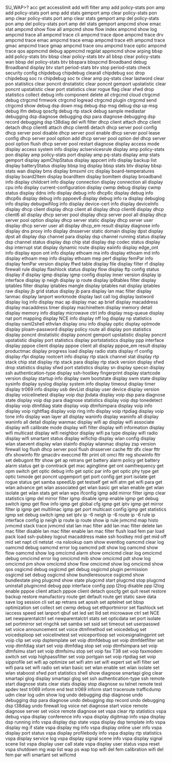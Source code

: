 SU_WAP>?
acc get accesslimit
add wifi filter
amp add policy-stats pon
amp add policy-stats port
amp add stats gemport
amp clear policy-stats pon
amp clear policy-stats port
amp clear stats gemport
amp del policy-stats pon
amp del policy-stats port
amp del stats gemport
ampcmd show emac stat
ampcmd show flow all
ampcmd show flow index
ampcmd show log
ampcmd trace all
ampcmd trace cli
ampcmd trace dpoe
ampcmd trace drv
ampcmd trace emac
ampcmd trace emap
ampcmd trace eth
ampcmd trace gmac
ampcmd trace gmap
ampcmd trace onu
ampcmd trace optic
ampcmd trace qos
appmcmd debug
appmcmd regplat
appmcmd show
arping
bbsp add policy-stats btv
bbsp clear policy-stats btv all
bbsp clear policy-stats wan
bbsp del policy-stats btv
bbspara
bbspcmd
Broadband debug
Broadband display
btv start period-stats
btv stop period-stats
check security config
chipdebug
chipdebug clearall
chipdebug soc drop
chipdebug soc rx
chipdebug soc tx
clear amp pq-stats
clear lastword
clear pon statistics
clear poncnt dnstatistic
clear poncnt gemport upstatistic
clear poncnt upstatistic
clear port statistics
clear rogue flag
clear sfwd drop statistics
collect debug info
component delete all
ctrgcmd cloud
ctrgcmd debug
ctrgcmd frmwork
ctrgcmd logread
ctrgcmd plugin
ctrgcmd send
ctrgcmd show
debug dsp down msg
debug dsp msg
debug dsp up msg
debug ifm
debug qoscfg
debug rtp stack
debug sample mediastar
debugging dsp diagnose
debugging dsp para diagnose
debugging dsp record
debugging dsp t38diag
del wifi filter
dhcp client attach
dhcp client detach
dhcp client6 attach
dhcp client6 detach
dhcp server pool config
dhcp server pool disable
dhcp server pool enable
dhcp server pool lease config
dhcp server pool option add
dhcp server pool option del
dhcp server pool option flush
dhcp server pool restart
diagnose
display access mode
display access system info
display aclservicesrule
display amp policy-stats pon
display amp policy-stats port
display amp pq-stats
display amp stats gemport
display apmChipStatus
display appcert info
display backup list
display batteryStatus
display bbsp log
display bbsp stats btv
display bbsp stats wan
display bms
display bmsxml crc
display board-temperatures
display board2Item
display boardItem
display bomItem
display broadband info
display childcert info
display connection
display connection all
display cpu info
display current-configuration
display cwmp debug
display cwmp status
display ddns info
display debug info dhcp6c
display debug info dhcp6s
display debug info pppoev6
display debug info ra
display debuglog info
display debugwifilog info
display device-cert info
display deviceInfo
display dhcp client
display dhcp client all
display dhcp client6
display dhcp client6 all
display dhcp server pool
display dhcp server pool all
display dhcp server pool option
display dhcp server static
display dhcp server user
display dhcp server user all
display dhcp_em result
display diagnose info
display dns proxy info
display dnsserver static domain
display dpst
display dpst all
display dsp channel para
display dsp channel running status
display dsp channel status
display dsp chip stat
display dsp codec status
display dsp interrupt stat
display dynamic route
display eaiinfo
display edge_ont info
display epon ont info
display ethoam ma info
display ethoam md info
display ethoam mep info
display ethoam mep perf
display femPar info
display femPar version
display ffwd table
display file
display filter rf
display firewall rule
display flashlock status
display flow
display ftp config status
display if
display igmp
display igmp config
display inner version
display ip interface
display ip neigh
display ip route
display ip6tables filter
display iptables filter
display iptables mangle
display iptables nat
display iptables raw
display jb grid status
display jb para
display lan mac filter
display lanmac
display lanport workmode
display last call log
display lastword
display log info
display mac ap
display mac ap brief
display macaddress
display macaddress timer
display machineItem
display memory detail
display memory info
display microwave ctrl info
display msg-queue
display nat port mapping
display NCE info
display nff log
display np statistics
display oaml2shell ethvlan
display onu info
display optic
display optmode
display ploam-password
display policy route all
display pon statistics
display poncnt dnstatistic
display poncnt gemport upstatistic
display poncnt upstatistic
display port statistics
display portstatistics
display ppp interface
display pppoe client
display pppoe client all
display pppoe_em result
display productmac
display progress load
display radio stats
display rf config
display rfpi
display rootcert info
display rtp stack channel stat
display rtp stack chip stat
display rtp stack para
display rtp stack version
display sfwd drop statistics
display sfwd port statistics
display sn
display specsn
display ssh authentication-type
display ssh-hostkey fingerprint
display startcode version
display startup info
display swm bootstate
display swm state
display sysinfo
display syslog
display system info
display timeout
display timer
display tr069 info
display usb devList
display user device
display version
display voicelinetest
display voip dsp jbdata
display voip dsp para diagnose state
display voip dsp para diagnose statistics
display voip dsp tonedetect
display voip dtmfdiag state
display voip dtmfsimpara
display voip info
display voip rightflag
display voip ring info
display voip rtpdiag
display voip tone info
display wan layer all
display waninfo
display waninfo all
display waninfo all detail
display wanmac
display wifi ap
display wifi associate
display wifi calibrate mode
display wifi filter
display wifi information
display wifi multicast
display wifi neighbor
display wifi pa type
display wifi radio
display wifi smartant status
display wifichip
display wlan config
display wlan staevent
display wlan stainfo
display wlanmac
display zsp version
firewall log
flush dhcp server pool
flush dnsserver cache
fttr dfx clear
fttr dfx showinfo
fttr gmacdrv execcmd
fttr print olt omci
fttr reg showinfo
fttr set debugont
fttr show
get ap retrans
get battery alarm policy
get battery alarm status
get ip conntrack
get mac agingtime
get ont oamfrequency
get opm switch
get optic debug info
get optic par info
get optic phy type
get optic txmode
get poncnt upgemport
get port config
get port isolate
get rogue status
get samba speedUp
get testself
get wifi atm
get wifi para
get wlan advance
get wlan associated
get wlan basic
get wlan enable
get wlan isolate
get wlan stats
get wlan wps
ifconfig
igmp add mirror filter
igmp clear statistics
igmp del mirror filter
igmp disable
igmp enable
igmp get debug switch
igmp get flow info
igmp get global cfg
igmp get iptv
igmp get mirror filter ip
igmp get multilmac
igmp get port multicast config
igmp get statistics
igmp set debug switch
igmp set iptv
ip -6 neigh
ip -6 route
ip -6 rule
ip interface config
ip neigh
ip route
ip route show
ip rule
jvmcmd map histo
jvmcmd stack trace
jvmcmd stat
lan mac filter add
lan mac filter delete
lan mac filter disable
lan mac filter enable
lan mac filter flush
load fem par
load pack
load ssh-pubkey
logout
macaddress
make ssh hostkey
mid get
mid off
mid set
napt cli
netstat -na
nslookup
oam show eventlog
oamcmd clear log
oamcmd debug
oamcmd error log
oamcmd pdt show log
oamcmd show flow
oamcmd show log
omcicmd alarm show
omcicmd clear log
omcicmd debug
omcicmd error log
omcicmd mib show
omcicmd pdt show log
omcicmd pm show
omcicmd show flow
omcicmd show log
omcicmd show qos
osgicmd debug
osgicmd get debug
osgicmd plugin permission
osgicmd set debug
osgicmd show bundleresource
osgicmd show bundlestate
ping
plugcmd show state
plugcmd start
plugcmd stop
plugcmd uninstall
plugincmd debug
ppp interface config
ppp l2log disable
ppp l2log enable
pppoe client attach
pppoe client detach
qoscfg get
quit
reset
restore backup
restore manufactory
route get default
route get static
save data
save log
session cli
set ap retrans
set apssh
set aptelnet
set bbsp optimization
set collect
set cwmp debug
set ethportmirror
set flashlock
set iaccess speed
set lanport qbuf
set led
set llid
set microwave ctrl
set NCE
set newparentalctrl
set newparentalctrl stats
set opticdata
set port isolate
set portmirror
set ringchk
set samba
set ssid
set timeout
set userpasswd
set voice announcement
set voice dtmfmethod
set voicedebug
set voicedsploop
set voicelinetest
set voiceportloop
set voicesignalingprint
set voip clip
set voip dsptemplate
set voip dtmfdebug
set voip dtmfdetfilter
set voip dtmfdiag start
set voip dtmfdiag stop
set voip dtmfsimpara
set voip dtmfsimu start
set voip dtmfsimu stop
set voip fax T38
set voip faxmodem switch
set voip highpassfilter
set voip portgain
set voip rtpdiag
set voip sipprofile
set wifi ap optimize
set wifi atm
set wifi expert
set wifi filter
set wifi para
set wifi radio
set wlan basic
set wlan enable
set wlan isolate
set wlan staboost
sfwd port statistics
shell
show diagnose
smartapi glog clear
smartapi glog display
smartapi glog set
ssh authentication-type
ssh remote
start diagnose
stats clear
stats display
stop diagnose
su
telnet remote
test apdev
test tr069 inform end
test tr069 inform start
traceroute
trafficdump
udm clear log
udm show log
undo debugging dsp diagnose
undo debugging dsp para diagnose
undo debugging dsp record
undo debugging dsp t38diag
undo firewall log
voice net diagnose start
voice remote diagnose server set
voice remote diagnose set
vspa clear rtp statistics
vspa debug
vspa display conference info
vspa display digitmap info
vspa display dsp running info
vspa display dsp state
vspa display dsp template info
vspa display mg if state
vspa display mg info
vspa display online user info
vspa display port status
vspa display profilebody info
vspa display rtp statistics
vspa display service log
vspa display signal scene info
vspa display signal scene list
vspa display user call state
vspa display user status
vspa reset
vspa shutdown mg
wap list
wap ps
wap top
wifi del fem calibration
wifi del fem par
wifi smartant set
wificmd
